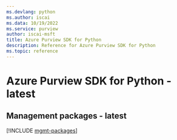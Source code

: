 ```yaml
---
ms.devlang: python
ms.author: iscai
ms.data: 10/19/2022
ms.service: purview
author: iscai-msft
title: Azure Purview SDK for Python
description: Reference for Azure Purview SDK for Python
ms.topic: reference
---
```

# Azure Purview SDK for Python - latest

## Management packages - latest
[!INCLUDE [mgmt-packages](purview-mgmt-index.md)]